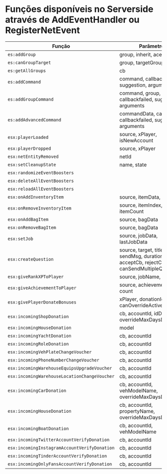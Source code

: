 # Funções disponíveis no Serverside através de **AddEventHandler** ou **RegisterNetEvent**

| Função     | Parâmetros                                     | NetEvent  | Descrição                                     |
|------------|------------------------------------------------|-----------|------------------------------------------------
| `es:addGroup`                 | group, inherit, aceGroup       | false |
| `es:canGroupTarget`           | group, targetGroup, cb         | false |
| `es:getAllGroups`             | cb                             | false |
| `es:addCommand`               | command, callback, suggestion, arguments                     | false |
| `es:addGroupCommand`          | command, group, callback, callbackfailed, suggestion, arguments       | false |
| `es:addAdvancedCommand`       | commandData, callback, callbackfailed, suggestion, arguments          | false |
| `esx:playerLoaded`            | source, xPlayer, isNewAccount  | false |
| `esx:playerDropped`           | source, xPlayer                | false |
| `esx:netEntityRemoved`        | netId                          | false |
| `esx:setCleanupState`         | name, state                    | false |
| `esx:randomizeEventBoosters`  |                      | false |
| `esx:deleteAllEventBoosters`  |                      | false |
| `esx:reloadAllEventBoosters`  |                      | false |
| `esx:onAddInventoryItem`      | source, itemData, itemCount                        | false |
| `esx:onRemoveInventoryItem`   | source, itemIndex, itemData, itemCount             | false |
| `esx:onAddBagItem`            | source, bagData                                    | false |
| `esx:onRemoveBagItem`         | source, bagData                                    | false |
| `esx:setJob`                  | source, jobData, lastJobData                       | false |
| `esx:createQuestion`          | source, target, title, sendMsg, duration, acceptCb, rejectCb, failCb, canSendMultipleQuestions  | false |
| `esx:giveRankXPToPlayer`      | source, jobName, xpCount                        | false |
| `esx:giveAchievementToPlayer` | source, achievementName, count                  | false |
| `esx:givePlayerDonateBonuses` | xPlayer, donationId, days, canOverrideActiveDonations     | false |
| `esx:incomingShopDonation`    | cb, accountId, idDonates, overrideMaxDaysDuration         | false |
| `esx:incomingHouseDonation`   | model                 | false |
| `esx:incomingYachtDonation`   | cb, accountId         | false |
| `esx:incomingRoleDonation`    | cb, accountId         | false |
| `esx:incomingVehPlateChangeVoucher`   | cb, accountId         | false |
| `esx:incomingPhoneNumberChangeVoucher`   | cb, accountId         | false |
| `esx:incomingWarehouseEquipsUpgradeVoucher`   | cb, accountId         | false |
| `esx:incomingWarehouseLocationChangeVoucher`  | cb, accountId         | false |
| `esx:incomingCarDonation`     | cb, accountId, vehModelName, overrideMaxDaysDuration         | false |
| `esx:incomingHouseDonation`   | cb, accountId, propertyName, overrideMaxDaysDuration         | false |
| `esx:incomingBoatDonation`    | cb, accountId, vehModelName         | false |
| `esx:incomingTwitterAccountVerifyDonation`   | cb, accountId         | false |
| `esx:incomingInstagramAccountVerifyDonation` | cb, accountId         | false |
| `esx:incomingTinderAccountVerifyDonation`    | cb, accountId         | false |
| `esx:incomingOnlyFansAccountVerifyDonation`  | cb, accountId         | false |